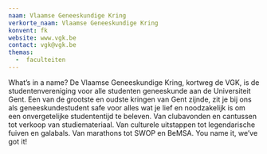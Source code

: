 ```yaml
---
naam: Vlaamse Geneeskundige Kring
verkorte_naam: Vlaamse Geneeskundige Kring
konvent: fk
website: www.vgk.be
contact: vgk@vgk.be
themas:
  -  faculteiten
---
```

What’s in a name? De Vlaamse Geneeskundige Kring, kortweg de VGK, is de studentenvereniging voor alle studenten geneeskunde aan de Universiteit Gent. Een van de grootste en oudste kringen van Gent zijnde, zit je bij ons als geneeskundestudent safe voor alles wat je lief en noodzakelijk is om een onvergetelijke studententijd te beleven. Van clubavonden en cantussen tot verkoop van studiemateriaal. Van culturele uitstappen tot legendarische fuiven en galabals. Van marathons tot SWOP en BeMSA. You name it, we’ve got it!
